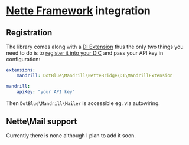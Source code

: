 [Nette Framework](http://nette.org) integration
===============================================

Registration
------------
The library comes along with a [DI Extension](../../DotBlue/Mandrill/NetteBridge/DI/MandrillExtension)
thus the only two things you need to do is to [register it into your DIC](http://doc.nette.org/cs/2.1/di-extensions)
and pass your API key in configuration:
```yaml
extensions:
    mandrill: DotBlue\Mandrill\NetteBridge\DI\MandrillExtension

mandrill:
    apiKey: "your API key"
```
Then `DotBlue\Mandrill\Mailer` is accessible eg. via autowiring.

Nette\Mail support
------------------
Currently there is none although I plan to add it soon.
